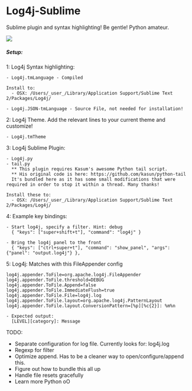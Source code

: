 Log4j-Sublime
=============
Sublime plugin and syntax highlighting! Be gentle! Python amateur.

![](https://raw.github.com/scarrillo/Log4j-Sublime/master/imgs/log4j.png)

##### Setup:

  1: Log4j Syntax highlighting:

    - Log4j.tmLanguage - Compiled

    Install to: 
      - OSX: /Users/_user_/Library/Application Support/Sublime Text 2/Packages/Log4j/

    - Log4j.JSON-tmLanguage - Source File, not needed for installation! 

  2: Log4j Theme. Add the relevant lines to your current theme and customize!

    - Log4j.tmTheme

  3: Log4j Sublime Plugin:

    - Log4j.py
    - tail.py
      ** This plugin requires Kasum's awesome Python tail script.
      ** His original code is here: https://github.com/kasun/python-tail
      It's bundled here as it has some small modifications that were required in order to stop it within a thread. Many thanks!

    Install these to: 
      - OSX: /Users/_user_/Library/Application Support/Sublime Text 2/Packages/Log4j/

  4: Example key bindings:

    - Start log4j, specify a filter. Hint: debug
      { "keys": ["super+shift+t"], "command": "log4j" }

    - Bring the log4j panel to the front
      { "keys": ["ctrl+super+t"], "command": "show_panel", "args": {"panel": "output.log4j"} },

  5: Log4j: Matches with this FileAppender config

    log4j.appender.ToFile=org.apache.log4j.FileAppender
    log4j.appender.ToFile.threshold=DEBUG
    log4j.appender.ToFile.Append=false
    log4j.appender.ToFile.ImmediateFlush=true
    log4j.appender.ToFile.File=log4j.log
    log4j.appender.ToFile.layout=org.apache.log4j.PatternLayout
    log4j.appender.ToFile.layout.ConversionPattern=[%p][%c{2}]: %m%n

    - Expected output:
      [LEVEL][category]: Message


TODO:
  - Separate configuration for log file. Currently looks for: log4j.log
  - Regexp for filter
  - Optimize append. Has to be a cleaner way to open/configure/append this.
  - Figure out how to bundle this all up
  - Handle file resets gracefully
  - Learn more Python oO

  
